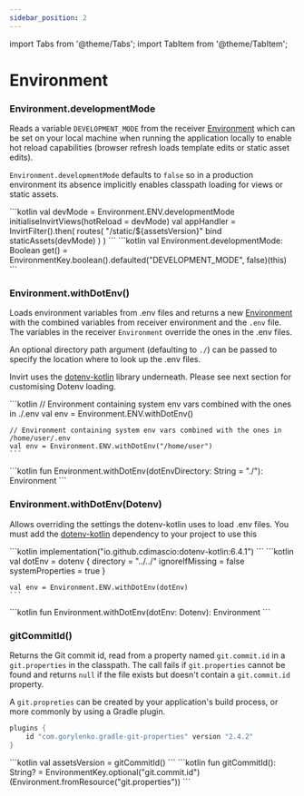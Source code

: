 ```yaml
---
sidebar_position: 2
---
```


import Tabs from '@theme/Tabs';
import TabItem from '@theme/TabItem';

# Environment

### Environment.developmentMode
Reads a variable `DEVELOPMENT_MODE` from the receiver [Environment](https://www.http4k.org/api/org.http4k.cloudnative.env/-environment/) which can be
set on your local machine when running the application locally to enable hot reload capabilities
(browser refresh loads template edits or static asset edits).

`Environment.developmentMode` defaults to `false` so in a production environment its absence implicitly
enables classpath loading for views or static assets.

<Tabs>
  <TabItem value="example" label="Example" default>
    ```kotlin
    val devMode = Environment.ENV.developmentMode
    initialiseInvirtViews(hotReload = devMode)
    val appHandler = InvirtFilter().then(
        routes(
            "/static/${assetsVersion}" bind staticAssets(devMode)
        )
    )
    ```
  </TabItem>
  <TabItem value="declaration" label="Declaration">
    ```kotlin
    val Environment.developmentMode: Boolean get() = EnvironmentKey.boolean().defaulted("DEVELOPMENT_MODE", false)(this)
    ```
  </TabItem>
</Tabs>


### Environment.withDotEnv()
Loads environment variables from .env files and returns a new [Environment](https://www.http4k.org/api/org.http4k.cloudnative.env/-environment/)
with the combined variables from receiver environment and the `.env` file. The variables in the receiver `Environment`
override the ones in the .env files.

An optional directory path argument (defaulting to `./`)  can be passed to specify the location where to look up
the .env files.

Invirt uses the [dotenv-kotlin](https://github.com/cdimascio/dotenv-kotlin) library underneath. Please see
next section for customising Dotenv loading.

<Tabs>
  <TabItem value="example" label="Example" default>
    ```kotlin
    // Environment containing system env vars combined with the ones in ./.env
    val env = Environment.ENV.withDotEnv()

    // Environment containing system env vars combined with the ones in /home/user/.env
    val env = Environment.ENV.withDotEnv("/home/user")
    ```
  </TabItem>
  <TabItem value="declaration" label="Declaration">
    ```kotlin
    fun Environment.withDotEnv(dotEnvDirectory: String = "./"): Environment
    ```
  </TabItem>
</Tabs>

### Environment.withDotEnv(Dotenv)
Allows overriding the settings the dotenv-kotlin uses to load .env files. You must add the [dotenv-kotlin](https://github.com/cdimascio/dotenv-kotlin)
dependency to your project to use this

<Tabs>
  <TabItem value="example" label="Example" default>
    ```kotlin
    implementation("io.github.cdimascio:dotenv-kotlin:6.4.1")
    ```
    ```kotlin
    val dotEnv = dotenv {
        directory = "../../"
        ignoreIfMissing = false
        systemProperties = true
    }

    val env = Environment.ENV.withDotEnv(dotEnv)
    ```
  </TabItem>
  <TabItem value="declaration" label="Declaration">
    ```kotlin
    fun Environment.withDotEnv(dotEnv: Dotenv): Environment
    ```
  </TabItem>
</Tabs>

### gitCommitId()
Returns the Git commit id, read from a property named `git.commit.id` in a `git.properties` in the classpath.
The call fails if `git.properties` cannot be found and returns `null` if the file exists but doesn't contain
a `git.commit.id` property.

A `git.propreties` can be created by your application's build process, or more commonly by using a Gradle plugin.

```kotlin
plugins {
    id "com.gorylenko.gradle-git-properties" version "2.4.2"
}
```

<Tabs>
  <TabItem value="example" label="Example" default>
    ```kotlin
    val assetsVersion = gitCommitId()
    ```
  </TabItem>
  <TabItem value="declaration" label="Declaration">
    ```kotlin
    fun gitCommitId(): String? = EnvironmentKey.optional("git.commit.id")(Environment.fromResource("git.properties"))
    ```
  </TabItem>
</Tabs>
